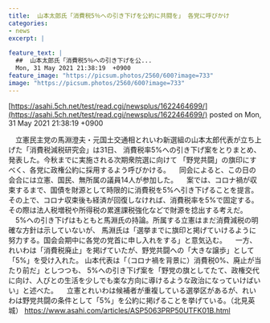 ```yaml
---
title:  山本太郎氏「消費税5％への引き下げを公約に共闘を」 各党に呼びかけ  
categories:
- news
excerpt: |
  
feature_text: |
  ##  山本太郎氏「消費税5％への引き下げを公...
  Mon, 31 May 2021 21:38:19  +0900
feature_image: "https://picsum.photos/2560/600?image=733"
image: "https://picsum.photos/2560/600?image=733"
---
```


[https://asahi.5ch.net/test/read.cgi/newsplus/1622464699/](https://asahi.5ch.net/test/read.cgi/newsplus/1622464699/)
posted on Mon, 31 May 2021 21:38:19  +0900

<!--more-->

　立憲民主党の馬淵澄夫・元国土交通相とれいわ新選組の山本太郎代表が立ち上げた「消費税減税研究会」は31日、 消費税率5%への引き下げ案をとりまとめ、発表した。今秋までに実施される次期衆院選に向けて 「野党共闘」の旗印にすべく、各党に政権公約に採用するよう呼びかける。 　同会によると、この日の会合には立憲、国民、無所属の議員14人が参加した。 　案では、コロナ禍が収束するまで、国債を財源として時限的に消費税を5%へ引き下げることを提言。 その上で、コロナ収束後も経済が回復しなければ、消費税率を5%で固定する。その際は法人税増税や所得税の累進課税強化などで財源を捻出する考えだ。 　5%への引き下げはもともと馬淵氏の持論。所属する立憲はまだ消費減税の明確な方針は示していないが、 馬淵氏は「選挙までに旗印と掲げていけるように努力する。国会会期中に各党の党首に申し入れをする」と意気込む。 　一方、れいわは「消費税廃止」を掲げていたが、野党共闘への「大きな譲歩」として「5%」を受け入れた。 山本代表は「（コロナ禍を背景に）消費税0%、廃止が当たり前だ」としつつも、 5%への引き下げ案を「野党の旗としてたて、政権交代に向け、人びとの生活を少しでも楽な方向に導けるような政治になっていけばいい」と述べた。 　立憲とれいわは候補者が重複している選挙区があるが、れいわは野党共闘の条件として「5%」を公約に掲げることを挙げている。（北見英城） https://www.asahi.com/articles/ASP5063PRP50UTFK01B.html
